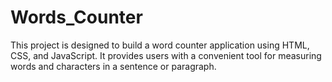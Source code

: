 # Words_Counter
This project is designed to build a word counter application using HTML, CSS, and JavaScript. It provides users with a convenient tool for measuring words and characters in a sentence or paragraph.

